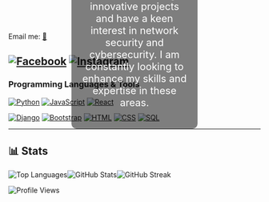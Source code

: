 <div style="position: relative; display: inline-block; width: 100%;">

  <div style="position: absolute; top: 50%; left: 50%; transform: translate(-50%, -50%); color: white; font-size: 20px; background-color: rgba(0, 0, 0, 0.5); padding: 20px; border-radius: 10px; text-align: center;">
    <h3>Hey there, I'm Sushil Ojha! 👋</h3>
    <p>I excel in creating innovative projects and have a keen interest in network security and cybersecurity. I am constantly looking to enhance my skills and expertise in these areas.</p>
  </div>
</div>

Email me: [📧](mailto:sushilojha58@gmail.com)

[![Facebook](https://img.icons8.com/ios-filled/50/0078FF/facebook-new.png)](https://www.facebook.com/oza.susil)
[![Instagram](https://img.icons8.com/ios-filled/50/fccc63/instagram-new--v1.png)](https://www.instagram.com/sushil_ojha58)
---

### Programming Languages & Tools
[![Python](https://raw.githubusercontent.com/rahul-jha98/github_readme_icons/main/language_and_tools/square/python/python.svg)](https://www.python.org/)
[![JavaScript](https://raw.githubusercontent.com/rahul-jha98/github_readme_icons/main/language_and_tools/square/javascript/javascript.svg)](https://developer.mozilla.org/en-US/docs/Web/JavaScript)
[![React](https://raw.githubusercontent.com/rahul-jha98/github_readme_icons/main/language_and_tools/square/react/react.svg)](https://reactjs.org/)

[![Django](https://img.shields.io/badge/Django-092E20?style=for-the-badge&logo=django&logoColor=white)](https://www.djangoproject.com/)
[![Bootstrap](https://img.shields.io/badge/Bootstrap-7952B3?style=for-the-badge&logo=bootstrap&logoColor=white)](https://getbootstrap.com/)
[![HTML](https://img.shields.io/badge/HTML-E34F26?style=for-the-badge&logo=html5&logoColor=white)](https://developer.mozilla.org/en-US/docs/Web/HTML)
[![CSS](https://img.shields.io/badge/CSS-1572B6?style=for-the-badge&logo=css3&logoColor=white)](https://developer.mozilla.org/en-US/docs/Web/CSS)
[![SQL](https://img.shields.io/badge/SQL-4479A1?style=for-the-badge&logo=postgresql&logoColor=white)](https://www.postgresql.org/)

---

## 📊 Stats

![Top Languages](https://github-readme-stats.vercel.app/api/top-langs/?username=suss58&layout=compact&theme=dark&hide_border=true&bg_color=0d1117)![GitHub Stats](https://github-readme-stats.vercel.app/api?username=suss58&show_icons=true&theme=highcontrast&hide_border=true)![GitHub Streak](https://streak-stats.demolab.com/?user=suss58&theme=highcontrast&hide_border=true)

![Profile Views](https://komarev.com/ghpvc/?username=suss58&color=blueviolet)
